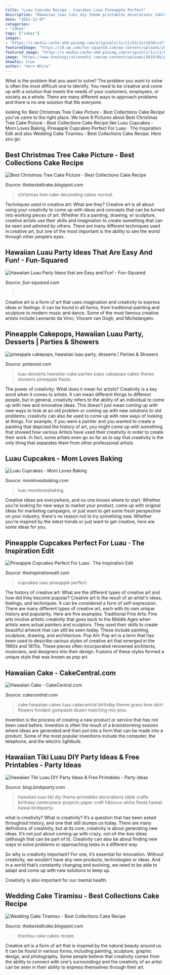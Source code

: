 ```yaml
---
title: "Luau Cupcake Recipe - Cupcakes Luau Pineapple Perfect"
description: "Hawaiian luau tiki diy theme printables decorations table crafts birthday centerpiece projects paper craft hibiscus aloha fiesta hawaii hawai birdsparty"
date: "2022-12-07"
categories:
- "ideas"
tags: ["ideas"]
images:
- "https://s-media-cache-ak0.pinimg.com/originals/1c/c1/63/1cc1638cce7fee627c9e8dc95e2593ba.jpg"
featuredImage: "https://i0.wp.com/fun-squared.com/wp-content/uploads/2017/05/Pineapple-Desserts.jpg?ssl=1"
featured_image: "https://s-media-cache-ak0.pinimg.com/originals/1c/c1/63/1cc1638cce7fee627c9e8dc95e2593ba.jpg"
image: "https://www.theinspirationedit.com/wp-content/uploads/2019/05/pineapple-cupcakes-sample4-1.jpg"
ShowToc: true
author: "Vern White"
---
```



What is the problem that you want to solve?
The problem you want to solve is often the most difficult one to identify. You need to be creative and come up with a solution that meets the needs of your customers, employees, or society as a whole. There are many different ways to approach problems and there is no one solution that fits everyone.

	

		
looking for Best Christmas Tree Cake Picture - Best Collections Cake Recipe you've came to the right place. We have 8 Pictures about Best Christmas Tree Cake Picture - Best Collections Cake Recipe like Luau Cupcakes - Mom Loves Baking, Pineapple Cupcakes Perfect For Luau · The Inspiration Edit and also Wedding Cake Tiramisu - Best Collections Cake Recipe. Here you go:
		
    
## Best Christmas Tree Cake Picture - Best Collections Cake Recipe

<img loading=lazy src="https://lh4.googleusercontent.com/proxy/yEABR2n3324bzbLxfY5HGaikwlNSjuEVTr5tsHxfm1MKABAhRSSTtlFD49wWGQ2jj0T1FbJZ3hr2A5D9pySK7tuLFGdj6fMpmwdKjPeYKHdT9WTpnOwPxILQqv_NXHxMp19iYlQabjL6faCTXe4zUWnpTWWngKL7ZShFSw=s0-d" onerror="this.onerror=null;this.src='https://tse3.mm.bing.net/th?id=OIP.w2VVg7TwzlZO8272zOlsGwHaFj&amp;pid=15.1';" alt="Best Christmas Tree Cake Picture - Best Collections Cake Recipe">

_Source: thebestallcake.blogspot.com_

>christmas tree cake decorating cakes normal. 

	

Techniques used in creative art: What are they?
Creative art is all about using your creativity to come up with ideas and concepts that can be turned into working pieces of art. Whether it’s a painting, drawing, or sculpture, creative artists use their skills and imagination to create something that can be seen and admired by others. There are many different techniques used in creative art, but one of the most important is the ability to see the world through other people’s eyes.

    
## Hawaiian Luau Party Ideas That Are Easy And Fun! - Fun-Squared

<img loading=lazy src="https://i0.wp.com/fun-squared.com/wp-content/uploads/2017/05/Pineapple-Desserts.jpg?ssl=1" onerror="this.onerror=null;this.src='https://tse3.mm.bing.net/th?id=OIP.1mEIkZvpzPfGulU83MFOEAHaLV&amp;pid=15.1';" alt="Hawaiian Luau Party Ideas that are Easy and Fun! - Fun-Squared">

_Source: fun-squared.com_

>. 

	

Creative art is a form of art that uses imagination and creativity to express ideas or feelings. It can be found in all forms, from traditional painting and sculpture to modern music and dance. Some of the most famous creative artists include Leonardo da Vinci, Vincent van Gogh, and Michelangelo.

    
## Pineapple Cakepops, Hawaiian Luau Party, Desserts | Parties &amp; Showers

<img loading=lazy src="https://s-media-cache-ak0.pinimg.com/originals/1c/c1/63/1cc1638cce7fee627c9e8dc95e2593ba.jpg" onerror="this.onerror=null;this.src='https://tse4.mm.bing.net/th?id=OIP.3q4fP9C0EJqkXOqXm1MmRAHaJ6&amp;pid=15.1';" alt="pineapple cakepops, hawaiian luau party, desserts | Parties &amp; Showers">

_Source: pinterest.com_

>luau desserts hawaiian cake parties pops cakepops cakes theme showers pineapple fiesta. 

	

The power of creativity: What does it mean for artists?
Creativity is a key word when it comes to artists. It can mean different things to different people, but in general, creativity refers to the ability of an individual to come up with new and innovative ideas. This doesn’t just mean coming up with new ways to look at an old problem or coming up with new solutions to old problems; creativity can also be used to come up with new ways of looking at things. For example, if you were a painter and you wanted to create a painting that depicted the history of art, you might come up with something that showed how various Artists have used their creativity in order to create their work. In fact, some artists even go so far as to say that creativity is the only thing that separates them from other professional artists.

    
## Luau Cupcakes - Mom Loves Baking

<img loading=lazy src="https://www.momlovesbaking.com/wp-content/uploads/2016/06/Luau-Cupcakes.jpg" onerror="this.onerror=null;this.src='https://tse4.mm.bing.net/th?id=OIP.h9WcXQa0MQf27fqGGlHs0gHaLH&amp;pid=15.1';" alt="Luau Cupcakes - Mom Loves Baking">

_Source: momlovesbaking.com_

>luau momlovesbaking. 

	

Creative ideas are everywhere, and no one knows where to start. Whether you're looking for new ways to market your product, come up with original ideas for marketing campaigns, or just want to get some fresh perspective on your industry, there's no reason not to try something new. Whether you're inspired by the latest trends or just want to get creative, here are some ideas for you.

    
## Pineapple Cupcakes Perfect For Luau · The Inspiration Edit

<img loading=lazy src="https://www.theinspirationedit.com/wp-content/uploads/2019/05/pineapple-cupcakes-sample4-1.jpg" onerror="this.onerror=null;this.src='https://tse3.mm.bing.net/th?id=OIP.dCU4avtWp8A--CAQxucUNgHaE8&amp;pid=15.1';" alt="Pineapple Cupcakes Perfect For Luau · The Inspiration Edit">

_Source: theinspirationedit.com_

>cupcakes luau pineapple perfect. 

	

The history of creative art: What are the different types of creative art and how did they become popular?
Creative art is the result of an artist's ideas, feelings, and techniques. It can be considered a form of self-expression. There are many different types of creative art, each with its own unique history and popularity. Here are five examples:
Traditional Fine Arts: Fine arts involve artistic creativity that goes back to the Middle Ages when artists were actual painters and sculptors. They used their skills to create beautiful artwork that can still be seen today. These include painting, sculpture, drawing, and architecture. Pop Art: Pop art is a term that has been used to describe various styles of creative art that emerged in the 1960s and 1970s. These pieces often incorporated renowned architects, musicians, and designers into their design. Fusions of these styles formed a unique style that was known as pop art.

    
## Hawaiian Cake - CakeCentral.com

<img loading=lazy src="https://cdn001.cakecentral.com/gallery/2015/03/900_808329cqjg_hawaiian-cake.jpg" onerror="this.onerror=null;this.src='https://tse2.mm.bing.net/th?id=OIP.5pIC1Le6RHHAklrNCkVFGAHaJ4&amp;pid=15.1';" alt="Hawaiian Cake - CakeCentral.com">

_Source: cakecentral.com_

>cake hawaiian cakes luau cakecentral birthday theme grass bow skirt flowers fondant gumpaste dozen matching mix plus. 

	

Invention is the process of creating a new product or service that has not been used before. Invention is often the result of a brainstorming session where ideas are generated and then put into a form that can be made into a product. Some of the most popular inventions include the computer, the telephone, and the electric lightbulb.

    
## Hawaiian Tiki Luau DIY Party Ideas &amp; Free Printables - Party Ideas

<img loading=lazy src="https://1.bp.blogspot.com/-662RRKeFQpw/T9OUxmFHqKI/AAAAAAAAIek/l9799ChLquk/s1600/Tiki+Luau+hawaiian+totem+pole+party+prinatbles+party+ideas+partyware+party+shop+buy+pary+supplies07.jpg" onerror="this.onerror=null;this.src='https://tse2.mm.bing.net/th?id=OIP.yRTq98FNmOCwUlAhwBq7RQHaJ3&amp;pid=15.1';" alt="Hawaiian Tiki Luau DIY Party Ideas &amp; Free Printables - Party Ideas">

_Source: blog.birdsparty.com_

>hawaiian luau tiki diy theme printables decorations table crafts birthday centerpiece projects paper craft hibiscus aloha fiesta hawaii hawai birdsparty. 

	

what is creativity?
What is creativity? It’s a question that has been asked throughout history, and one that still stumps us today. There are many definitions of creativity, but at its core, creativity is about generating new ideas.
It’s not just about coming up with crazy, out-of-the-box ideas (although that can be part of it). Creativity can also be about finding new ways to solve problems or approaching tasks in a different way.

So why is creativity important? For one, it’s essential for innovation. Without creativity, we wouldn’t have any new products, technologies or ideas. And in a world that’s constantly changing and evolving, we need to be able to adapt and come up with new solutions to keep up.

Creativity is also important for our mental health.

    
## Wedding Cake Tiramisu - Best Collections Cake Recipe

<img loading=lazy src="https://1.bp.blogspot.com/-CMqWU6xtGHY/Tij5fYjZVgI/AAAAAAAAAA0/ArLSzu3I0Qg/s1600/wedding%2Bcakes%2Btiramisu.jpg" onerror="this.onerror=null;this.src='https://tse3.mm.bing.net/th?id=OIP.qGWJPF99nKJ3yI-KrQ-sKAHaGR&amp;pid=15.1';" alt="Wedding Cake Tiramisu - Best Collections Cake Recipe">

_Source: thebestallcake.blogspot.com_

>tiramisu cake cakes recipe. 

	

Creative art is a form of art that is inspired by the natural beauty around us. It can be found in various forms, including painting, sculpture, graphic design, and photography. Some people believe that creativity comes from the ability to connect with one's surroundings and the creativity of an artist can be seen in their ability to express themselves through their art.

